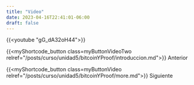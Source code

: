 ```yaml
---
title: "Video"
date: 2023-04-16T22:41:01-06:00
draft: false
---
```


{{<youtube "gG_dA32oH44">}}

{{<myShortcode_button class=myButtonVideoTwo relref="/posts/curso/unidad5/bitcoinYProof/introduccion.md">}} Anterior

{{<myShortcode_button class=myButtonVideo relref="/posts/curso/unidad5/bitcoinYProof/more.md">}} Siguiente